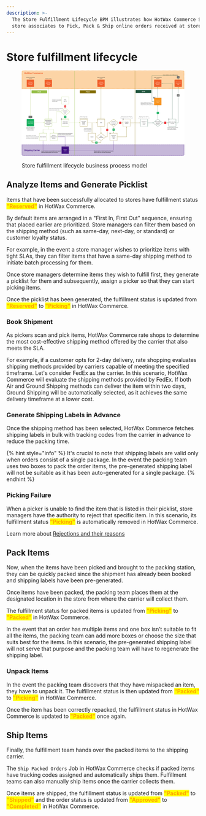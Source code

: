 ```yaml
---
description: >-
  The Store Fulfillment Lifecycle BPM illustrates how HotWax Commerce Store Fulfillment App enables
  store associates to Pick, Pack & Ship online orders received at stores.
---
```


# Store fulfillment lifecycle

<figure><img src="../.gitbook/assets/store fulfillment bpm.png" alt=""><figcaption><p>Store fulfillment lifecycle business process model</p></figcaption></figure>

## Analyze Items and Generate Picklist

Items that have been successfully allocated to stores have fulfillment status <mark style="color:orange;">**"Reserved"**</mark> in HotWax Commerce.&#x20;

By default items are arranged in a "First In, First Out" sequence, ensuring that placed earlier are prioritized. Store managers can filter them based on the shipping method (such as same-day, next-day, or standard) or customer loyalty status.

For example, in the event a store manager wishes to prioritize items with tight SLAs, they can filter items that have a same-day shipping method to initiate batch processing for them.

Once store managers determine items they wish to fulfill first, they generate a picklist for them and subsequently, assign a picker so that they can start picking items.

Once the picklist has been generated, the fulfillment status is updated from <mark style="color:orange;">**"Reserved"**</mark> to <mark style="color:orange;">**"Picking"**</mark> in HotWax Commerce.

### Book Shipment

As pickers scan and pick items, HotWax Commerce rate shops to determine the most cost-effective shipping method offered by the carrier that also meets the SLA.

For example, if a customer opts for 2-day delivery, rate shopping evaluates shipping methods provided by carriers capable of meeting the specified timeframe. Let's consider FedEx as the carrier. In this scenario, HotWax Commerce will evaluate the shipping methods provided by FedEx. If both Air and Ground Shipping methods can deliver the item within two days, Ground Shipping will be automatically selected, as it achieves the same delivery timeframe at a lower cost.

### Generate Shipping Labels in Advance

Once the shipping method has been selected, HotWax Commerce fetches shipping labels in bulk with tracking codes from the carrier in advance to reduce the packing time.

{% hint style="info" %}
It's crucial to note that shipping labels are valid only when orders consist of a single package. In the event the packing team uses two boxes to pack the order items, the pre-generated shipping label will not be suitable as it has been auto-generated for a single package.
{% endhint %}

### Picking Failure

When a picker is unable to find the item that is listed in their picklist, store managers have the authority to reject that specific item. In this scenario, its fulfillment status <mark style="color:orange;">**"Picking"**</mark> is automatically removed in HotWax Commerce.

Learn more about [Rejections and their reasons](../fulfillment/rejection.md)

## Pack Items

Now, when the items have been picked and brought to the packing station, they can be quickly packed since the shipment has already been booked and shipping labels have been pre-generated.

Once items have been packed, the packing team places them at the designated location in the store from where the carrier will collect them.

The fulfillment status for packed items is updated from <mark style="color:orange;">**"Picking"**</mark> to <mark style="color:orange;">**"Packed"**</mark> in HotWax Commerce.

In the event that an order has multiple items and one box isn’t suitable to fit all the items, the packing team can add more boxes or choose the size that suits best for the items. In this scenario, the pre-generated shipping label will not serve that purpose and the packing team will have to regenerate the shipping label.

### Unpack Items

In the event the packing team discovers that they have mispacked an item, they have to unpack it. The fulfillment status is then updated from <mark style="color:orange;">**"Packed"**</mark> to <mark style="color:orange;">**"Picking"**</mark> in HotWax Commerce.

Once the item has been correctly repacked, the fulfillment status in HotWax Commerce is updated to <mark style="color:orange;">**"Packed"**</mark> once again.

## Ship Items

Finally, the fulfillment team hands over the packed items to the shipping carrier.

The `Ship Packed Orders` Job in HotWax Commerce checks if packed items have tracking codes assigned and automatically ships them. Fulfillment teams can also manually ship items once the carrier collects them.

Once items are shipped, the fulfillment status is updated from <mark style="color:orange;">**"Packed"**</mark> to <mark style="color:orange;">**"Shipped"**</mark> and the order status is updated from <mark style="color:orange;">**"Approved"**</mark> to <mark style="color:orange;">**"Completed"**</mark> in HotWax Commerce.
